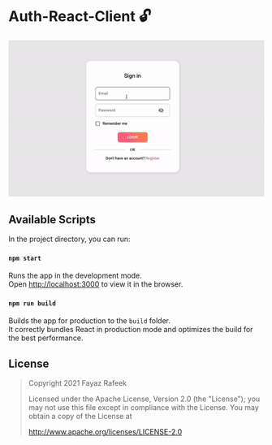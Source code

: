 # Auth-React-Client :unlock:

![](https://raw.githubusercontent.com/FayazRafeek/Auth-React-Client/master/assets/screen_record.gif)


## Available Scripts

In the project directory, you can run:

#### `npm start`

Runs the app in the development mode.\
Open [http://localhost:3000](http://localhost:3000) to view it in the browser.


#### `npm run build`

Builds the app for production to the `build` folder.\
It correctly bundles React in production mode and optimizes the build for the best performance.


## License
> Copyright 2021 Fayaz Rafeek
>
>  Licensed under the Apache License, Version 2.0 (the "License");
>  you may not use this file except in compliance with the License.
>  You may obtain a copy of the License at
>  
>  http://www.apache.org/licenses/LICENSE-2.0
>
